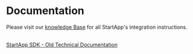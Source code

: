 Documentation
=============
Please visit our [knowledge Base](https://support.startapp.com/hc/en-us/categories/115000508293-SDK) for all StartApp's integration instructions.
<br></br>

[StartApp SDK - Old Technical Documentation](https://github.com/StartApp-SDK/Documentation/wiki)
